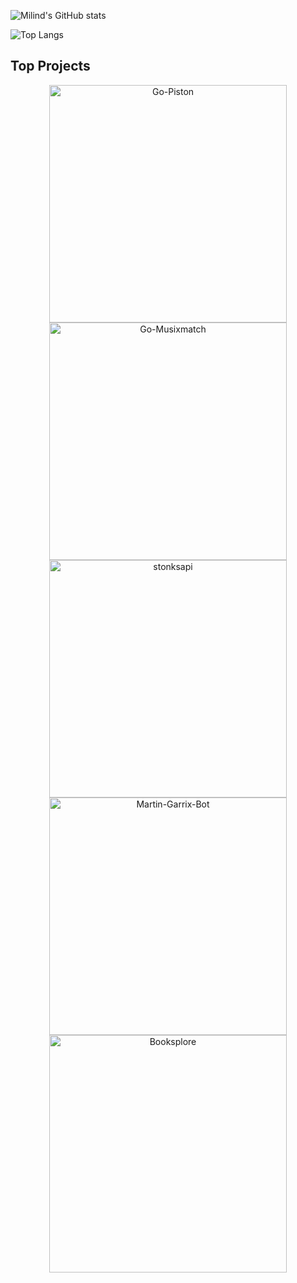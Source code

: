![Milind's GitHub stats](https://github-readme-stats.vercel.app/api?username=milindmadhukar&count_private=true&show_icons=true&theme=radical)

![Top Langs](https://github-readme-stats.vercel.app/api/top-langs/?username=milindmadhukar&count_private=true&theme=radical&hide=HTML,TeX,Vim_Script)

## Top Projects

<p align="center">
    <a href="https://github.com/milindmadhukar/go-piston">
      <img src="https://github-readme-stats.vercel.app/api/pin/?username=milindmadhukar&repo=go-piston&theme=radical" width="380" alt="Go-Piston">
    </a>
    <a href="https://github.com/milindmadhukar/go-musixmatch">
      <img src="https://github-readme-stats.vercel.app/api/pin/?username=milindmadhukar&repo=go-musixmatch&theme=radical" width="380" alt="Go-Musixmatch" >
    </a>
    <a href="https://github.com/milindmadhukar/stonksapi">
      <img src="https://github-readme-stats.vercel.app/api/pin/?username=milindmadhukar&repo=stonksapi&theme=radical" width="380" alt="stonksapi">
    </a>
    <a href="https://github.com/milindmadhukar/Martin-Garrix-Bot">
      <img src="https://github-readme-stats.vercel.app/api/pin/?username=milindmadhukar&repo=Martin-Garrix-Bot&theme=radical" width="380" alt="Martin-Garrix-Bot">
    </a>
    <a href="https://github.com/Programming-Addicts/BookSplore">
      <img src="https://github-readme-stats.vercel.app/api/pin/?username=Programming-Addicts&repo=BookSplore&theme=radical" width="380" alt="Booksplore">
    </a>
 </p>
